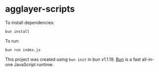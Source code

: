 # agglayer-scripts

To install dependencies:

```bash
bun install
```

To run:

```bash
bun run index.js
```

This project was created using `bun init` in bun v1.1.19. [Bun](https://bun.sh) is a fast all-in-one JavaScript runtime.
